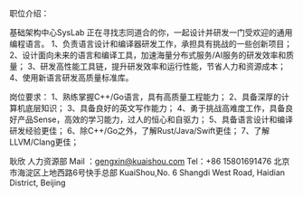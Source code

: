 职位介绍：

基础架构中心SysLab 正在寻找志同道合的你，一起设计并研发一门受欢迎的通用编程语言。
1、负责语言设计和编译器研发工作，承担具有挑战的一些创新项目；
2、设计面向未来的语言和编译工具，加速海量分布式服务/AI服务的研发效率和质量；
3、研发高性能工具链，提升研发效率和运行性能，节省人力和资源成本；
4、使用新语言研发高质量标准库。

岗位要求：
1、熟练掌握C++/Go语言，具有高质量工程能力；
2、具备深厚的计算机底层知识；
3、具备良好的英文写作能力；
4、勇于挑战高难度工作，具备良好产品Sense，高效的学习能力，过人的恒心和自驱力；
5、具备语言设计和编译研发经验更佳；
6、除C++/Go之外，了解Rust/Java/Swift更佳；
7、了解LLVM/Clang更佳；

耿欣
人力资源部
Mail ：gengxin@kuaishou.com
Tel：+86 15801691476
北京市海淀区上地西路6号快手总部
KuaiShou,No. 6 Shangdi West Road, Haidian District, Beijing
